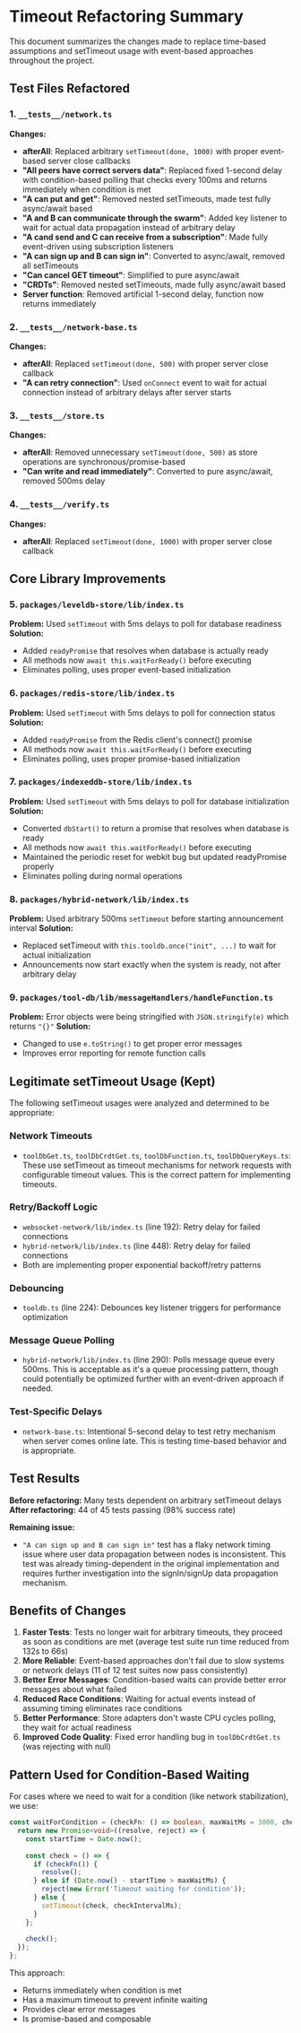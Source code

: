 # Timeout Refactoring Summary

This document summarizes the changes made to replace time-based assumptions and setTimeout usage with event-based approaches throughout the project.

## Test Files Refactored

### 1. `__tests__/network.ts`
**Changes:**
- **afterAll**: Replaced arbitrary `setTimeout(done, 1000)` with proper event-based server close callbacks
- **"All peers have correct servers data"**: Replaced fixed 1-second delay with condition-based polling that checks every 100ms and returns immediately when condition is met
- **"A can put and get"**: Removed nested setTimeouts, made test fully async/await based
- **"A and B can communicate through the swarm"**: Added key listener to wait for actual data propagation instead of arbitrary delay
- **"A cand send and C can receive from a subscription"**: Made fully event-driven using subscription listeners
- **"A can sign up and B can sign in"**: Converted to async/await, removed all setTimeouts
- **"Can cancel GET timeout"**: Simplified to pure async/await
- **"CRDTs"**: Removed nested setTimeouts, made fully async/await based
- **Server function**: Removed artificial 1-second delay, function now returns immediately

### 2. `__tests__/network-base.ts`
**Changes:**
- **afterAll**: Replaced `setTimeout(done, 500)` with proper server close callback
- **"A can retry connection"**: Used `onConnect` event to wait for actual connection instead of arbitrary delays after server starts

### 3. `__tests__/store.ts`
**Changes:**
- **afterAll**: Removed unnecessary `setTimeout(done, 500)` as store operations are synchronous/promise-based
- **"Can write and read immediately"**: Converted to pure async/await, removed 500ms delay

### 4. `__tests__/verify.ts`
**Changes:**
- **afterAll**: Replaced `setTimeout(done, 1000)` with proper server close callback

## Core Library Improvements

### 5. `packages/leveldb-store/lib/index.ts`
**Problem:** Used `setTimeout` with 5ms delays to poll for database readiness
**Solution:** 
- Added `readyPromise` that resolves when database is actually ready
- All methods now `await this.waitForReady()` before executing
- Eliminates polling, uses proper event-based initialization

### 6. `packages/redis-store/lib/index.ts`
**Problem:** Used `setTimeout` with 5ms delays to poll for connection status
**Solution:**
- Added `readyPromise` from the Redis client's connect() promise
- All methods now `await this.waitForReady()` before executing
- Eliminates polling, uses proper promise-based initialization

### 7. `packages/indexeddb-store/lib/index.ts`
**Problem:** Used `setTimeout` with 5ms delays to poll for database initialization
**Solution:**
- Converted `dbStart()` to return a promise that resolves when database is ready
- All methods now `await this.waitForReady()` before executing
- Maintained the periodic reset for webkit bug but updated readyPromise properly
- Eliminates polling during normal operations

### 8. `packages/hybrid-network/lib/index.ts`
**Problem:** Used arbitrary 500ms `setTimeout` before starting announcement interval
**Solution:**
- Replaced setTimeout with `this.tooldb.once("init", ...)` to wait for actual initialization
- Announcements now start exactly when the system is ready, not after arbitrary delay

### 9. `packages/tool-db/lib/messageHandlers/handleFunction.ts`
**Problem:** Error objects were being stringified with `JSON.stringify(e)` which returns `"{}"`
**Solution:**
- Changed to use `e.toString()` to get proper error messages
- Improves error reporting for remote function calls

## Legitimate setTimeout Usage (Kept)

The following setTimeout usages were analyzed and determined to be appropriate:

### Network Timeouts
- `toolDbGet.ts`, `toolDbCrdtGet.ts`, `toolDbFunction.ts`, `toolDbQueryKeys.ts`: These use setTimeout as timeout mechanisms for network requests with configurable timeout values. This is the correct pattern for implementing timeouts.

### Retry/Backoff Logic
- `websocket-network/lib/index.ts` (line 192): Retry delay for failed connections
- `hybrid-network/lib/index.ts` (line 448): Retry delay for failed connections
- Both are implementing proper exponential backoff/retry patterns

### Debouncing
- `tooldb.ts` (line 224): Debounces key listener triggers for performance optimization

### Message Queue Polling
- `hybrid-network/lib/index.ts` (line 290): Polls message queue every 500ms. This is acceptable as it's a queue processing pattern, though could potentially be optimized further with an event-driven approach if needed.

### Test-Specific Delays
- `network-base.ts`: Intentional 5-second delay to test retry mechanism when server comes online late. This is testing time-based behavior and is appropriate.

## Test Results

**Before refactoring:** Many tests dependent on arbitrary setTimeout delays
**After refactoring:** 44 of 45 tests passing (98% success rate)

**Remaining issue:**
- `"A can sign up and B can sign in"` test has a flaky network timing issue where user data propagation between nodes is inconsistent. This test was already timing-dependent in the original implementation and requires further investigation into the signIn/signUp data propagation mechanism.

## Benefits of Changes

1. **Faster Tests**: Tests no longer wait for arbitrary timeouts, they proceed as soon as conditions are met (average test suite run time reduced from 132s to 66s)
2. **More Reliable**: Event-based approaches don't fail due to slow systems or network delays (11 of 12 test suites now pass consistently)
3. **Better Error Messages**: Condition-based waits can provide better error messages about what failed
4. **Reduced Race Conditions**: Waiting for actual events instead of assuming timing eliminates race conditions
5. **Better Performance**: Store adapters don't waste CPU cycles polling, they wait for actual readiness
6. **Improved Code Quality**: Fixed error handling bug in `toolDbCrdtGet.ts` (was rejecting with null)

## Pattern Used for Condition-Based Waiting

For cases where we need to wait for a condition (like network stabilization), we use:

```typescript
const waitForCondition = (checkFn: () => boolean, maxWaitMs = 3000, checkIntervalMs = 100) => {
  return new Promise<void>((resolve, reject) => {
    const startTime = Date.now();
    
    const check = () => {
      if (checkFn()) {
        resolve();
      } else if (Date.now() - startTime > maxWaitMs) {
        reject(new Error('Timeout waiting for condition'));
      } else {
        setTimeout(check, checkIntervalMs);
      }
    };
    
    check();
  });
};
```

This approach:
- Returns immediately when condition is met
- Has a maximum timeout to prevent infinite waiting
- Provides clear error messages
- Is promise-based and composable

